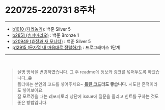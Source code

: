 # 220725-220731 8주차
---
* [b1010 (다리놓기)](https://www.acmicpc.net/problem/1010): 백준 Silver 5
* [b2851 (슈퍼마리오)](https://www.acmicpc.net/problem/2851) : 백준 Bronze 1
* [b20949 (효정과 새 모니터)](https://www.acmicpc.net/problem/20949) : 백준 Silver 5
* [p12915 (문자열 내 마음대로 정렬하기)](https://school.programmers.co.kr/learn/courses/30/lessons/12915) : 프로그래머스 1단계
---  
<br>

  > 설명 방식을 변경하였습니다. 그 주 readme에 정보와 링크를 넣어두도록 하겠습니다..😀  
   폴더에는 본인의 코드를 넣어주세요~ <u>__틀린 코드</u>라도 좋습니다.__ 시도한 흔적이라도 넣어보아요.  
   잘 모르겠을 때는 레포지토리 상단에 issue에 질문을 올리고 힌트를 구하는 것도 좋은 방법입니다.

<br>



